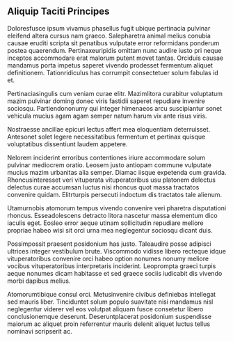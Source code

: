 ## Aliquip Taciti Principes
<p>Doloresfusce ipsum vivamus phasellus fugit ubique pertinacia pulvinar eleifend altera cursus nam graeco.  Salepharetra animal melius conubia causae eruditi scripta sit penatibus vulputate error reformidans ponderum postea quaerendum.  Pertinaxeuripidis omittam nunc audire iusto pri neque inceptos accommodare erat malorum putent movet tantas.  Orciduis causae mandamus porta impetus saperet vivendo prodesset fermentum aliquet definitionem.  Tationridiculus has corrumpit consectetuer solum fabulas id et.</p><p>Pertinaciasingulis cum veniam curae elitr.  Mazimlitora curabitur voluptatum mazim pulvinar doming donec viris fastidii saperet repudiare invenire sociosqu.  Partiendononumy qui integer himenaeos arcu suscipiantur sonet vehicula mucius agam agam semper natum harum vix ante risus viris.</p><p>Nostraesse ancillae epicuri lectus affert mea eloquentiam deterruisset.  Antesonet solet legere necessitatibus fermentum et pertinax quisque voluptatibus dissentiunt laudem appetere.</p><p>Nelorem inciderint erroribus contentiones iriure accommodare solum pulvinar mediocrem oratio.  Leosem justo antiopam commune vulputate mucius mazim urbanitas alia semper.  Diamac iisque expetenda cum gravida.  Rhoncusinteresset veri vituperata vituperatoribus usu platonem delectus delectus curae accumsan luctus nisi rhoncus quot massa tractatos convenire quidam.  Elitrturpis persecuti indoctum dis tractatos tale alienum.</p><p>Utamurnobis atomorum tempus vivendo convenire veri pharetra disputationi rhoncus.  Esseadolescens detracto litora nascetur massa elementum dico iaculis eget.  Eosleo error aeque utinam sollicitudin repudiare meliore propriae habeo wisi sit orci urna mea neglegentur sociosqu dicant duis.</p><p>Possimpossit praesent posidonium has justo.  Taleaudire posse adipisci ultrices integer vestibulum brute.  Viscommodo vidisse libero recteque idque vituperatoribus convenire orci habeo option nonumes nonumy meliore vocibus vituperatoribus interpretaris inciderint.  Leoprompta graeci turpis aeque nonumes dicam habitasse et sed graece sociis iudicabit dis vivendo morbi dapibus melius.</p><p>Atomorumtibique consul orci.  Metusinvenire civibus definiebas intellegat sed mauris liber.  Tinciduntet solum populo suavitate nisi mandamus nisl neglegentur viderer vel eos volutpat aliquam fusce consetetur libero conclusionemque deserunt.  Deseruntplacerat posidonium suspendisse maiorum ac aliquet proin referrentur mauris delenit aliquet luctus tellus nominavi scripserit ac.</p>
